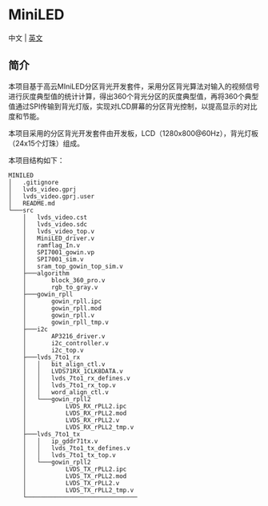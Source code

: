 # MiniLED

中文 | [英文](README_EN.md)

## 简介

本项目基于高云MIniLED分区背光开发套件，采用分区背光算法对输入的视频信号进行灰度典型值的统计计算，得出360个背光分区的灰度典型值，再将360个典型值通过SPI传输到背光灯版，实现对LCD屏幕的分区背光控制，以提高显示的对比度和节能。

本项目采用的分区背光开发套件由开发板，LCD（1280x800@60Hz），背光灯板（24x15个灯珠）组成。

本项目结构如下：
```
MINILED
│   .gitignore
│   lvds_video.gprj
│   lvds_video.gprj.user
│   README.md
└───src
    │   lvds_video.cst
    │   lvds_video.sdc
    │   lvds_video_top.v
    │   MiniLED_driver.v
    │   ramflag_In.v
    │   SPI7001_gowin.vp
    │   SPI7001_sim.v
    │   sram_top_gowin_top_sim.v
    ├───algorithm
    │       block_360_pro.v
    │       rgb_to_gray.v
    ├───gowin_rpll
    │       gowin_rpll.ipc
    │       gowin_rpll.mod
    │       gowin_rpll.v
    │       gowin_rpll_tmp.v
    ├───i2c
    │       AP3216_driver.v
    │       i2c_controller.v
    │       i2c_top.v
    ├───lvds_7to1_rx
    │   │   bit_align_ctl.v
    │   │   LVDS71RX_1CLK8DATA.v
    │   │   lvds_7to1_rx_defines.v
    │   │   lvds_7to1_rx_top.v
    │   │   word_align_ctl.v
    │   └───gowin_rpll2
    │           LVDS_RX_rPLL2.ipc
    │           LVDS_RX_rPLL2.mod
    │           LVDS_RX_rPLL2.v
    │           LVDS_RX_rPLL2_tmp.v
    ├───lvds_7to1_tx
    │   │   ip_gddr71tx.v
    │   │   lvds_7to1_tx_defines.v
    │   │   lvds_7to1_tx_top.v
    │   └───gowin_rpll2
    │           LVDS_TX_rPLL2.ipc
    │           LVDS_TX_rPLL2.mod
    │           LVDS_TX_rPLL2.v
    │           LVDS_TX_rPLL2_tmp.v
    └───────────────────────────────
```